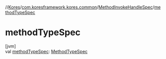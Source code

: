 //[Kores](../../../index.md)/[com.koresframework.kores.common](../index.md)/[MethodInvokeHandleSpec](index.md)/[methodTypeSpec](method-type-spec.md)

# methodTypeSpec

[jvm]\
val [methodTypeSpec](method-type-spec.md): [MethodTypeSpec](../-method-type-spec/index.md)
